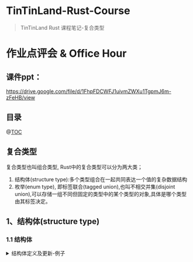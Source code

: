# TinTinLand-Rust-Course
> TinTinLand Rust 课程笔记-复合类型

# 作业点评会 & Office Hour
## 课件ppt：
https://drive.google.com/file/d/1FhpFDCWFJ1uivmZWXu1TgpmJ6m-zFeHB/view

## 目录
@[TOC](目录)

## 复合类型
复合类型也叫组合类型, Rust中的复合类型可以分为两大类；
1. 结构体(structure type):多个类型组合在一起共同表达一个值的复杂数据结构
2. 枚举(enum type), 即标签联合(tagged union),也叫不相交并集(disjoint union),可以存储一组不同但固定的类型中的某个类型的对象,具体是哪个类型由其标签决定。

## 1、结构体(structure type)

### 1.1 结构体
<details> <summary>结构体定义及更新-例子</summary>
```rust
//结构体定义
struct User {
    active: bool,
    username: String,
    email:String,
    sign_in_count: u32,
}

//结构体更新
#[test]
fn test0() {
    let mut user1 = User {
        active: true,
        username: String::from("someusername123"),
        email: String::from("someone@example.com"),
        sign_in_count:1,
    };
    println!("user1更新前 => {:#?}", user1);
    //更新
    user1.email = String::from("anotheremail@example.com");
    println!("user1更新后 => {:#?}", user1);
}

#[test]
fn test1() {
    let active = true;
    let username = String::from("someusername123");
    let email = String::from("someone@example.com");
    let user1 = User{
        active,
        username,
        email,
        sign_in_count : 1,
    };
    println!("user1 => {:#?}", user1);
}

#[test]
fn test2() {
    let active = true;
    let username = String::from("someusername123");
    let email = String::from("someone@example.com");
    let user1 = User {
        active,
        username,
        email,
        sign_in_count: 1
    };

    println!("user1 => {:#?}", user1);

    let user2 = User {
        email: String::from("another@example.com"),
        ..user1
    };

    //println!("user1 => {:#?}", user1); //TODO: user1 已被借用
    println!("user2 => {:#?}", user2);
}
```
</details>



### 1.2 元组结构体（tuple structs）
所谓元组结构体,也就是元组和结构体的结合体, 元组结构体有类型名,但是无字段名,也即字段是匿名的。

#### 元组结构体-例子
```rust
struct Color(i32, i32, i32);
struct Point(i32, i32, i32);

#[test]
fn test3() {
    let black = Color(0, 0, 0);
    let mut origin = Point(0, 1, 2);

    println!("black => {:#?}", black);
    println!("origin => {:#?}", origin);

    println!("orgin修改前: origin.0 => {}, origin.1 => {}, , origin.2 => {}", origin.0, origin.1, origin.2);
    origin.0 = 9;
    origin.1 = 8;
    origin.2 = 7;
    println!("orgin修改后: origin.0 => {}, origin.1 => {}, , origin.2 => {}", origin.0, origin.1, origin.2);
}
```

### 1.3 单元结构体（unit-like structs）
单元结构体就是只有一个类型名字,没有任何字段的结构体。定义和创建实例时连后面的花括号都可以省略。
如果想要在某种类型上实现trait功能，但不需要在类型中存储数据时使用。
TODO: 待补充案例！！！
#### 单元结构体-例子
```rust
struct ArticleModule;

fn main() {
    let module = ArticleModule;
}


```



## 2、枚举(enum type)


## 练习题目
```rust
/*
* 题目一：(如果下面代码片段中有不符合题意的情况，可微调)
* 1. 修改数组中第1个值，如：
* ["a superman.", "two superman.", "3 superman.", "four superman."]
* -->
* ["I work hard to learn rust.", "two superman.", "3 superman.", "four superman."]
*
* 2. 修改数组中第1个值中的部分字符，如：
* ["a superman.", "two superman.", "3 superman.", "four superman."]
* -->
* ["a superman who saves the world.", "two superman.", "3 superman.", "four superman."]
*/
fn foo() {
    let s1 = String::from("a superman.");
    let s2 = String::from("two superman.");
    let s3 = String::from("3 superman.");
    let s4 = String::from("four superman.");

    let v = vec![s1, s2, s3, s4];
    println!("{:?}", v);

}

答案

#[test]
fn test() {
    let s1 = String::from("a superman.");
    let s2 = String::from("two superman.");
    let s3 = String::from("3 superman.");
    let s4 = String::from("four superman.");

    let mut v = vec![s1, s2, s3, s4];
    println!("{:?}", v);

    //TODO:修改数组中第1个值
    v.remove(0);
    v.insert(0, String::from("I work hard to learn rust."));
    println!("{:?}", v);
}

#[test]
fn test1() {
    let s1 = String::from("a superman.");
    let s2 = String::from("two superman.");
    let s3 = String::from("3 superman.");
    let s4 = String::from("four superman.");

    let mut v = vec![s1, s2, s3, s4];
    println!("{:?}", v);

    //TODO:修改数组中第1个值中的部分字符
    let mut a = &mut v[0];
    a.remove(a.len()-1);
    a.push_str(" who saves the world.");
    println!("{:?}", v);
}

```
